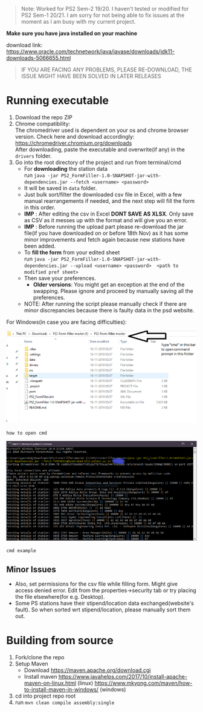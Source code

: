 > Note: Worked for PS2 Sem-2 19/20. I haven't tested or modified for PS2 Sem-1 20/21. I am sorry for not being able to fix issues at the moment as I am busy with my current project.

**Make sure you have java installed on your machine**

download link: https://www.oracle.com/technetwork/java/javase/downloads/jdk11-downloads-5066655.html
> IF YOU ARE FACING ANY PROBLEMS, PLEASE RE-DOWNLOAD, THE ISSUE MIGHT HAVE BEEN SOLVED IN LATER RELEASES
# Running executable

1. Download the repo ZIP
2. Chrome compatibility:  
    The chromedriver used is dependent on your os and chrome browser version.
    Check here and download accordingly:
    https://chromedriver.chromium.org/downloads  
    After downloading, paste the executable and overwrite(if any) in the `drivers` folder.
3. Go into the root directory of the project and run from terminal/cmd
    - For **downloading** the station data  
    run `java -jar PS2_FormFiller-1.0-SNAPSHOT-jar-with-dependencies.jar --fetch <username> <password>`
    - It will be saved in `data` folder. 
    - Just bulk sort/filter the downloaded csv file in Excel, with a few manual rearrangements if needed, and the next step will fill the form in this order.
    - **IMP** : After editing the csv in Excel **DONT SAVE AS XLSX**. Only save as CSV as it messes up with the format and will give you an error.
    - **IMP** : Before running the upload part please re-download the jar file(if you have downloaded on or before 18th Nov) as it has some minor improvements and fetch again because new stations have been added.
    - To **fill the form** from your edited sheet  
    run `java -jar PS2_FormFiller-1.0-SNAPSHOT-jar-with-dependencies.jar --upload <username> <password>  <path to modified pref sheet>`
    - Then save your preferences.
        - **Older versions**: You might get an exception at the end of the swapping. Please ignore and proceed by manually saving all the preferences.
    - NOTE: After running the script please manually check if there are minor discrepancies
    because there is faulty data in the psd website.

For Windows(in case you are facing difficulties):

![how to open cmd](./img/file_explorer.PNG)

`how to open cmd`

![cmd example](./img/command_prompt.png)

`cmd example`

## Minor Issues
- Also, set permissions for the csv file while filling form. Might give access denied error. Edit from the properties->security tab or try placing the file elsewhere(for e.g. Desktop).
- Some PS stations have their stipend/location data exchanged(website's fault). So when sorted wrt stipend/location, please manually sort them out.
# Building from source

1. Fork/clone the repo
2. Setup Maven
    - Download https://maven.apache.org/download.cgi 
    - Install maven https://www.javahelps.com/2017/10/install-apache-maven-on-linux.html (linux)
    https://www.mkyong.com/maven/how-to-install-maven-in-windows/ (windows)
3. cd into project repo root
4. run `mvn clean compile assembly:single`
